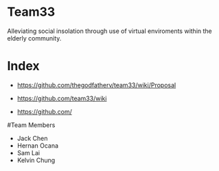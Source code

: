 # Team33

Alleviating social insolation through use of virtual enviroments within the elderly community.

# Index

* https://github.com/thegodfatherv/team33/wiki/Proposal

* https://github.com/team33/wiki

* https://github.com/

#Team Members

* Jack Chen
* Hernan Ocana
* Sam Lai
* Kelvin Chung

